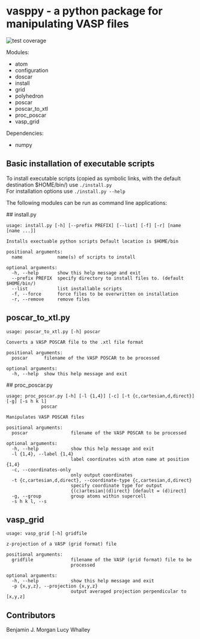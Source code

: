 # vasppy - a python package for manipulating VASP files

![test coverage](https://github.com/vasppy/tests/coverage.svg)

Modules:
- atom
- configuration
- doscar
- install
- grid
- polyhedron
- poscar
- poscar_to_xtl
- proc_poscar
- vasp_grid

Dependencies:
- numpy

## Basic installation of executable scripts

To install executable scripts (copied as symbolic links, with the default destination $HOME/bin/) use `./install.py`  
For installation options use `./install.py --help`

The following modules can be run as command line applications:

## install.py

    usage: install.py [-h] [--prefix PREFIX] [--list] [-f] [-r] [name [name ...]]
    
    Installs exectuable python scripts Default location is $HOME/bin
    
    positional arguments:
      name             name(s) of scripts to install
    
    optional arguments:
      -h, --help       show this help message and exit
      --prefix PREFIX  specify directory to install files to. (default $HOME/bin/)
      --list           list installable scripts
      -f, --force      force files to be overwritten on installation
      -r, --remove     remove files

## poscar_to_xtl.py

    usage: poscar_to_xtl.py [-h] poscar
    
    Converts a VASP POSCAR file to the .xtl file format
    
    positional arguments:
      poscar      filename of the VASP POSCAR to be processed
    
    optional arguments:
      -h, --help  show this help message and exit

## proc_poscar.py

    usage: proc_poscar.py [-h] [-l {1,4}] [-c] [-t {c,cartesian,d,direct}] [-g] [-s h k l]
                 poscar
    
    Manipulates VASP POSCAR files
    
    positional arguments:
      poscar                filename of the VASP POSCAR to be processed
    
    optional arguments:
      -h, --help            show this help message and exit
      -l {1,4}, --label {1,4}
                            label coordinates with atom name at position {1,4}
      -c, --coordinates-only
                            only output coordinates
      -t {c,cartesian,d,direct}, --coordinate-type {c,cartesian,d,direct}
                            specify coordinate type for output
                            {(c)artesian|(d)irect} [default = (d)irect]
      -g, --group           group atoms within supercell
      -s h k l, --s

## vasp_grid

    usage: vasp_grid [-h] gridfile
    
    z-projection of a VASP (grid format) file
    
    positional arguments:
      gridfile              filename of the VASP (grid format) file to be
                            processed
 
    optional arguments:
      -h, --help            show this help message and exit
      -p {x,y,z}, --projection {x,y,z}
                            output averaged projection perpendicular to [x,y,z]

## Contributors

Benjamin J. Morgan
Lucy Whalley
